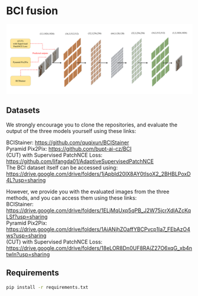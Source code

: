# BCI fusion
![model illustration](./illustration.png)
## Datasets

We strongly encourage you to clone the repositories, and evaluate the output of the three models yourself using these links:  

BCIStainer: https://github.com/quqixun/BCIStainer  
Pyramid Pix2Pix: https://github.com/bupt-ai-cz/BCI  
(CUT) with Supervised PatchNCE Loss: https://github.com/lifangda01/AdaptiveSupervisedPatchNCE  
The BCI dataset itself can be accessed using: https://drive.google.com/drive/folders/1jApbId20lX8AY0tIsoX2_2BHBLPoxD4L?usp=sharing  

However, we provide you with the evaluated images from the three methods, and you can access them using these links:  
BCIStainer: https://drive.google.com/drive/folders/1ELjMqUxp5qPB_J2W75jcrXdlAZcKqLSf?usp=sharing  
Pyramid Pix2Pix: https://drive.google.com/drive/folders/1AiANjhZOaffYBCPvcp1Ia7_FEbAzO4ws?usp=sharing  
(CUT) with Supervised PatchNCE Loss: https://drive.google.com/drive/folders/18eLOR8Dn0UF8RAjZ27O6xqG_xb4ntwln?usp=sharing  

## Requirements

```bash
pip install -r requirements.txt
